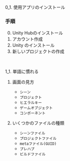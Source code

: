 0_1. 使用アプリのインストール  
   ### 手順
   0. Unity Hubのインストール
   1. アカウント作成
   2. Unity のインストール
   3. 新しいプロジェクトの作成

<br>

1_1. 単語に慣れる  
   1. 画面の見方
      - `シーン`
      - `プロジェクト`
      - `ヒエラルキー`
      - `ゲームオブジェクト`
      - `コンポーネント`
     

   2. いくつかのファイルの種類     
      - `シーンファイル`
      - `プロジェクトファイル`
      - `metaファイル(GUID)`
      - `プレハブ` 
      - `ビルドファイル`